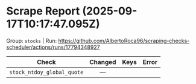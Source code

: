 # Scrape Report (2025-09-17T10:17:47.095Z)

Group: `stocks`  |  Run: https://github.com/AlbertoRoca96/scraping-checks-scheduler/actions/runs/17794348927

| Check | Changed | Keys | Error |
|---|:---:|:--|:--|
| `stock_ntdoy_global_quote` | — |  |  |
